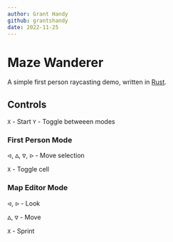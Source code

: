 ```yaml
---
author: Grant Handy
github: grantshandy
date: 2022-11-25
---
```


# Maze Wanderer

A simple first person raycasting demo, written in [Rust](https://rust-lang.org).


## Controls

`X` - Start
`Y` - Toggle betweeen modes

### First Person Mode

`ᐊ`, `ᐃ`, `ᐁ`, `ᐅ` - Move selection

`X` - Toggle cell

### Map Editor Mode

`ᐊ`, `ᐅ` - Look

`ᐃ`, `ᐁ` - Move

`X` - Sprint
